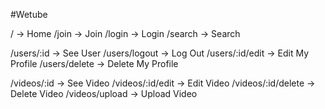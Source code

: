#Wetube

/ -> Home
/join -> Join
/login -> Login
/search -> Search

/users/:id -> See User
/users/logout -> Log Out
/users/:id/edit -> Edit My Profile
/users/delete -> Delete My Profile

/videos/:id -> See Video
/videos/:id/edit -> Edit Video
/videos/:id/delete -> Delete Video
/videos/upload -> Upload Video
